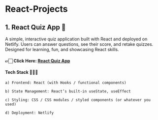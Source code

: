 # React-Projects

## 1. React Quiz App 🎯

A simple, interactive quiz application built with React and deployed on Netlify. Users can answer questions, see their score, and retake quizzes. Designed for learning, fun, and showcasing React skills.

   #### 👉🏻 Click Here:   <a href="https://react-jsquizapp.netlify.app" target="_blank">React Quiz App </a>

   #### Tech Stack 👨🏻‍💻

    a) Frontend: React (with Hooks / functional components)

    b) State Management: React’s built-in useState, useEffect

    c) Styling: CSS / CSS modules / styled components (or whatever you used)

    d) Deployment: Netlify
